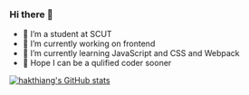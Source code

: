 ### Hi there 👋

<!--
**hakthiang/hakthiang** is a ✨ _special_ ✨ repository because its `README.md` (this file) appears on your GitHub profile.

Here are some ideas to get you started:

- 🔭 I’m currently working on ...
- 🌱 I’m currently learning ...
- 👯 I’m looking to collaborate on ...
- 🤔 I’m looking for help with ...
- 💬 Ask me about ...
- 📫 How to reach me: ...
- 😄 Pronouns: ...
- ⚡ Fun fact: ...
-->

- 🤔 I’m a student at SCUT
- 🔭 I’m currently working on frontend
- 🌱 I’m currently learning JavaScript and CSS and Webpack
- 👯 Hope I can be a qulified coder sooner



[![hakthiang's GitHub stats](https://github-readme-stats.vercel.app/api?username=hakthiang&show_icons=true&theme=highcontrast)](https://github.com/hakthiang/github-readme-stats)
